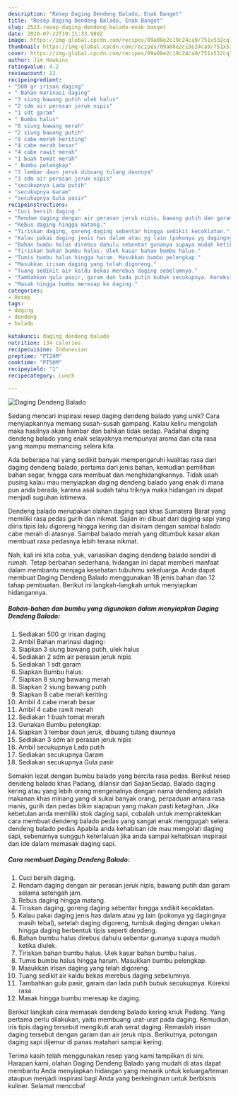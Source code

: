 ```yaml
---
description: "Resep Daging Dendeng Balado, Enak Banget"
title: "Resep Daging Dendeng Balado, Enak Banget"
slug: 2523-resep-daging-dendeng-balado-enak-banget
date: 2020-07-22T19:11:33.989Z
image: https://img-global.cpcdn.com/recipes/09a08e2c19c24ca9/751x532cq70/daging-dendeng-balado-foto-resep-utama.jpg
thumbnail: https://img-global.cpcdn.com/recipes/09a08e2c19c24ca9/751x532cq70/daging-dendeng-balado-foto-resep-utama.jpg
cover: https://img-global.cpcdn.com/recipes/09a08e2c19c24ca9/751x532cq70/daging-dendeng-balado-foto-resep-utama.jpg
author: Jim Hawkins
ratingvalue: 4.2
reviewcount: 12
recipeingredient:
- "500 gr irisan daging"
- " Bahan marinasi daging"
- "3 siung bawang putih ulek halus"
- "2 sdm air perasan jeruk nipis"
- "1 sdt garam"
- " Bumbu halus"
- "8 siung bawang merah"
- "2 siung bawang putih"
- "8 cabe merah keriting"
- "4 cabe merah besar"
- "4 cabe rawit merah"
- "1 buah tomat merah"
- " Bumbu pelengkap"
- "3 lembar daun jeruk dibuang tulang daunnya"
- "3 sdm air perasan jeruk nipis"
- "secukupnya Lada putih"
- "secukupnya Garam"
- "secukupnya Gula pasir"
recipeinstructions:
- "Cuci bersih daging."
- "Rendam daging dengan air perasan jeruk nipis, bawang putih dan garam selama setengah jam."
- "Rebus daging hingga matang."
- "Tiriskan daging, goreng daging sebentar hingga sedikit kecoklatan."
- "Kalau pakai daging jenis has dalam atau yg lain (pokonya yg dagingnya masih tebal), setelah daging digoreng, tumbuk daging dengan ulekan hingga daging berbentuk tipis seperti dendeng."
- "Bahan bumbu halus direbus dahulu sebentar gunanya supaya mudah ketika diulek."
- "Tiriskan bahan bumbu halus. Ulek kasar bahan bumbu halus."
- "Tumis bumbu halus hingga harum. Masukkan bumbu pelengkap."
- "Masukkan irisan daging yang telah digoreng."
- "Tuang sedikit air kaldu bekas merebus daging sebelumnya."
- "Tambahkan gula pasir, garam dan lada putih bubuk secukupnya. Koreksi rasa."
- "Masak hingga bumbu meresap ke daging."
categories:
- Resep
tags:
- daging
- dendeng
- balado

katakunci: daging dendeng balado 
nutrition: 134 calories
recipecuisine: Indonesian
preptime: "PT24M"
cooktime: "PT50M"
recipeyield: "1"
recipecategory: Lunch

---
```



![Daging Dendeng Balado](https://img-global.cpcdn.com/recipes/09a08e2c19c24ca9/751x532cq70/daging-dendeng-balado-foto-resep-utama.jpg)

Sedang mencari inspirasi resep daging dendeng balado yang unik? Cara menyiapkannya memang susah-susah gampang. Kalau keliru mengolah maka hasilnya akan hambar dan bahkan tidak sedap. Padahal daging dendeng balado yang enak selayaknya mempunyai aroma dan cita rasa yang mampu memancing selera kita.

Ada beberapa hal yang sedikit banyak mempengaruhi kualitas rasa dari daging dendeng balado, pertama dari jenis bahan, kemudian pemilihan bahan segar, hingga cara membuat dan menghidangkannya. Tidak usah pusing kalau mau menyiapkan daging dendeng balado yang enak di mana pun anda berada, karena asal sudah tahu triknya maka hidangan ini dapat menjadi suguhan istimewa.

Dendeng balado merupakan olahan daging sapi khas Sumatera Barat yang memiliki rasa pedas gurih dan nikmat. Sajian ini dibuat dari daging sapi yang diiris tipis lalu digoreng hingga kering dan disiram dengan sambal balado cabe merah di atasnya. Sambal balado merah yang ditumbuk kasar akan membuat rasa pedasnya lebih terasa nikmat.


Nah, kali ini kita coba, yuk, variasikan daging dendeng balado sendiri di rumah. Tetap berbahan sederhana, hidangan ini dapat memberi manfaat dalam membantu menjaga kesehatan tubuhmu sekeluarga. Anda dapat membuat Daging Dendeng Balado menggunakan 18 jenis bahan dan 12 tahap pembuatan. Berikut ini langkah-langkah untuk menyiapkan hidangannya.

<!--inarticleads1-->

##### Bahan-bahan dan bumbu yang digunakan dalam menyiapkan Daging Dendeng Balado:

1. Sediakan 500 gr irisan daging
1. Ambil  Bahan marinasi daging:
1. Siapkan 3 siung bawang putih, ulek halus
1. Sediakan 2 sdm air perasan jeruk nipis
1. Sediakan 1 sdt garam
1. Siapkan  Bumbu halus:
1. Siapkan 8 siung bawang merah
1. Siapkan 2 siung bawang putih
1. Siapkan 8 cabe merah keriting
1. Ambil 4 cabe merah besar
1. Ambil 4 cabe rawit merah
1. Sediakan 1 buah tomat merah
1. Gunakan  Bumbu pelengkap:
1. Siapkan 3 lembar daun jeruk, dibuang tulang daunnya
1. Sediakan 3 sdm air perasan jeruk nipis
1. Ambil secukupnya Lada putih
1. Sediakan secukupnya Garam
1. Sediakan secukupnya Gula pasir


Semakin lezat dengan bumbu balado yang bercita rasa pedas. Berikut resep dendeng balado khas Padang, dilansir dari SajianSedap. Balado daging kering atau yang lebih orang mengenalnya dengan nama dendeng adalah makanan khas minang yang di sukai banyak orang, perpaduan antara rasa manis, gurih dan pedas bikin siapapun yang makan pasti ketagihan. Jika kebetulan anda memiliki stok daging sapi, cobalah untuk mempraktekkan cara membuat dendeng balado pedas yang sangat enak menggugah selera. dendeng balado pedas Apabila anda kehabisan ide mau mengolah daging sapi, sebenarnya sungguh keterlaluan jika anda sampai kehabisan inspirasi dan ide dalam memasak daging sapi. 

<!--inarticleads2-->

##### Cara membuat Daging Dendeng Balado:

1. Cuci bersih daging.
1. Rendam daging dengan air perasan jeruk nipis, bawang putih dan garam selama setengah jam.
1. Rebus daging hingga matang.
1. Tiriskan daging, goreng daging sebentar hingga sedikit kecoklatan.
1. Kalau pakai daging jenis has dalam atau yg lain (pokonya yg dagingnya masih tebal), setelah daging digoreng, tumbuk daging dengan ulekan hingga daging berbentuk tipis seperti dendeng.
1. Bahan bumbu halus direbus dahulu sebentar gunanya supaya mudah ketika diulek.
1. Tiriskan bahan bumbu halus. Ulek kasar bahan bumbu halus.
1. Tumis bumbu halus hingga harum. Masukkan bumbu pelengkap.
1. Masukkan irisan daging yang telah digoreng.
1. Tuang sedikit air kaldu bekas merebus daging sebelumnya.
1. Tambahkan gula pasir, garam dan lada putih bubuk secukupnya. Koreksi rasa.
1. Masak hingga bumbu meresap ke daging.


Berikut langkah cara memasak dendeng balado kering kriuk Padang. Yang pertama perlu dilakukan, yaitu membuang urat-urat pada daging. Kemudian, iris tipis daging tersebut mengikuti arah serat daging. Remaslah irisan daging tersebut dengan garam dan air jeruk nipis. Berikutnya, potongan daging sapi dijemur di panas matahari sampai kering. 

Terima kasih telah menggunakan resep yang kami tampilkan di sini. Harapan kami, olahan Daging Dendeng Balado yang mudah di atas dapat membantu Anda menyiapkan hidangan yang menarik untuk keluarga/teman ataupun menjadi inspirasi bagi Anda yang berkeinginan untuk berbisnis kuliner. Selamat mencoba!
